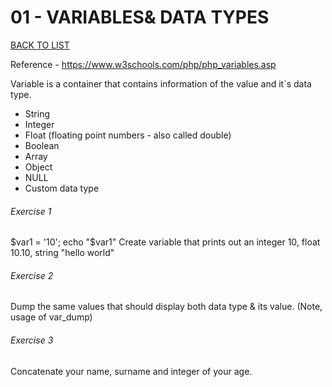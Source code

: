 # 01 - VARIABLES& DATA TYPES

[BACK TO LIST](/exercises/basics)

Reference - https://www.w3schools.com/php/php_variables.asp

Variable is a container that contains information of the value and it`s data type.

- String
- Integer
- Float (floating point numbers - also called double)
- Boolean
- Array
- Object
- NULL
- Custom data type

###### Exercise 1
$var1 = '10';
echo "$var1"
Create variable that prints out an integer 10, float 10.10, string "hello world"

###### Exercise 2

Dump the same values that should display both data type & its value. (Note, usage of var_dump)

###### Exercise 3

Concatenate your name, surname and integer of your age.